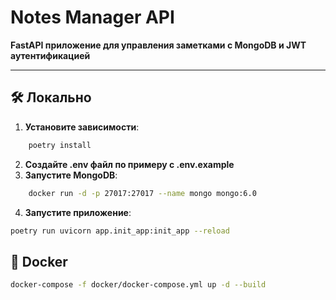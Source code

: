 # Notes Manager API

**FastAPI приложение для управления заметками с MongoDB и JWT аутентификацией**

---
## 🛠 Локально

1. **Установите зависимости**:
```bash
    poetry install
```
2. **Создайте .env файл по примеру с .env.example**
3. **Запустите MongoDB**:
```bash
    docker run -d -p 27017:27017 --name mongo mongo:6.0
```
4. **Запустите приложение**:
```bash
poetry run uvicorn app.init_app:init_app --reload
```
## 🐳 Docker
```bash
docker-compose -f docker/docker-compose.yml up -d --build
```